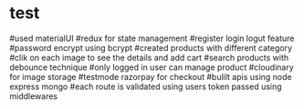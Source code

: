 # test
#used materialUI
#redux for state management
#register login logut feature
#password encrypt using bcrypt
#created products with different category
#clik on each image to see the details and add cart
#search products with debounce technique
#only logged in user can manage product
#cloudinary for image storage
#testmode razorpay for checkout
#bulilt apis using node express mongo
#each route is validated using users token passed using middlewares
